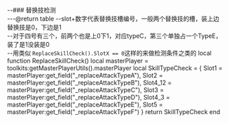 --### 替换技检测  
---@return table
--slot+数字代表替换技槽编号，一般两个替换技的槽，装上边替换技是0，下边是1  
--对于四号有三个，前两个也是上0下1，对应typeC，第三个单独占一个TypeE，装了是1没装是0  
--用类似 `ReplaceSkillCheck().SlotX == 0`这样的来做检测条件之类的
local function ReplaceSkillCheck()
    local masterPlayer = toolkits:getMasterPlayerUtils().masterPlayer
    local SkillTypeCheck = {
        Slot1 = masterPlayer:get_field("_replaceAttackTypeA"),
        Slot2 = masterPlayer:get_field("_replaceAttackTypeB"),
        Slot4_12 = masterPlayer:get_field("_replaceAttackTypeC"),
        Slot3 = masterPlayer:get_field("_replaceAttackTypeD"),
        Slot4_3 = masterPlayer:get_field("_replaceAttackTypeE"),
        Slot5 = masterPlayer:get_field("_replaceAttackTypeF")
    }
    return SkillTypeCheck
end
